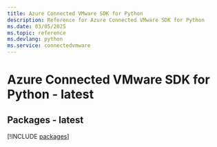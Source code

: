 ```yaml
---
title: Azure Connected VMware SDK for Python
description: Reference for Azure Connected VMware SDK for Python
ms.date: 03/05/2025
ms.topic: reference
ms.devlang: python
ms.service: connectedvmware
---
```

# Azure Connected VMware SDK for Python - latest
## Packages - latest
[!INCLUDE [packages](connected-vmware-index.md)]